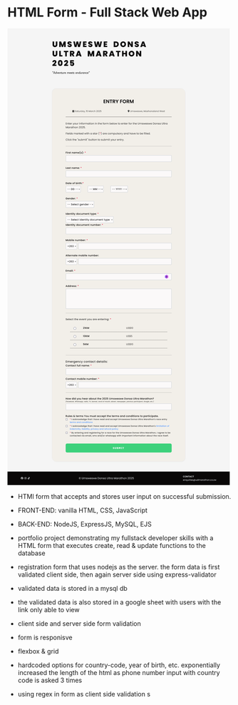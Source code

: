 # HTML Form - Full Stack Web App

![Desktop](./desktop.png)

- HTMl form that accepts and stores user input on successful submission.

- FRONT-END: vanilla HTML, CSS, JavaScript
- BACK-END: NodeJS, ExpressJS, MySQL, EJS

- portfolio project demonstrating my fullstack developer skills with a HTML form that executes create, read & update functions to the database
- registration form that uses nodejs as the server. the form data is first validated client side, then again server side using express-validator
- validated data is stored in a mysql db
- the validated data is also stored in a google sheet with users with the link only able to view
- client side and server side form validation
- form is responisve
- flexbox & grid
- hardcoded options for country-code, year of birth, etc. exponentially increased the length of the html as phone number input with country code is asked 3 times
- using regex in form as client side validation
s